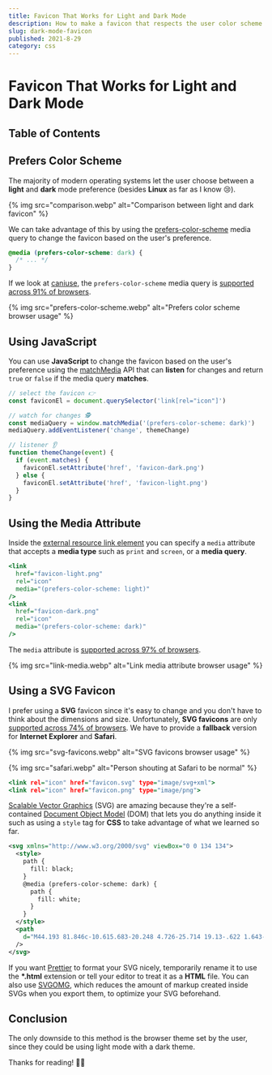 ```yaml
---
title: Favicon That Works for Light and Dark Mode
description: How to make a favicon that respects the user color scheme preference?
slug: dark-mode-favicon
published: 2021-8-29
category: css
---
```


# Favicon That Works for Light and Dark Mode

## Table of Contents

## Prefers Color Scheme

The majority of modern operating systems let the user choose between a **light** and **dark** mode preference (besides **Linux** as far as I know 😢).

{% img src="comparison.webp" alt="Comparison between light and dark favicon" %}

We can take advantage of this by using the [prefers-color-scheme](https://developer.mozilla.org/en-US/docs/Web/CSS/@media/prefers-color-scheme) media query to change the favicon based on the user's preference.

```css:example.css showLineNumbers
@media (prefers-color-scheme: dark) {
  /* ... */
}
```

If we look at [caniuse](https://caniuse.com/), the `prefers-color-scheme` media query is [supported across 91% of browsers](https://caniuse.com/prefers-color-scheme).

{% img src="prefers-color-scheme.webp" alt="Prefers color scheme browser usage" %}

## Using JavaScript

You can use **JavaScript** to change the favicon based on the user's preference using the [matchMedia](https://developer.mozilla.org/en-US/docs/Web/API/Window/matchMedia) API that can **listen** for changes and return `true` or `false` if the media query **matches**.

```js:example.js showLineNumbers
// select the favicon 👉
const faviconEl = document.querySelector('link[rel="icon"]')

// watch for changes 🕵️
const mediaQuery = window.matchMedia('(prefers-color-scheme: dark)')
mediaQuery.addEventListener('change', themeChange)

// listener 👂
function themeChange(event) {
  if (event.matches) {
    faviconEl.setAttribute('href', 'favicon-dark.png')
  } else {
    faviconEl.setAttribute('href', 'favicon-light.png')
  }
}
```

## Using the Media Attribute

Inside the [external resource link element](https://developer.mozilla.org/en-US/docs/Web/HTML/Element/link) you can specify a `media` attribute that accepts a **media type** such as `print` and `screen`, or a **media query**.

```html:example.html showLineNumbers
<link
  href="favicon-light.png"
  rel="icon"
  media="(prefers-color-scheme: light)"
/>
<link
  href="favicon-dark.png"
  rel="icon"
  media="(prefers-color-scheme: dark)"
/>
```

The `media` attribute is [supported across 97% of browsers](https://caniuse.com/mdn-html_elements_link_media).

{% img src="link-media.webp" alt="Link media attribute browser usage" %}

## Using a SVG Favicon

I prefer using a **SVG** favicon since it's easy to change and you don't have to think about the dimensions and size. Unfortunately, **SVG favicons** are only [supported across 74% of browsers](https://caniuse.com/link-icon-svg). We have to provide a **fallback** version for **Internet Explorer** and **Safari**.

{% img src="svg-favicons.webp" alt="SVG favicons browser usage" %}

{% img src="safari.webp" alt="Person shouting at Safari to be normal" %}

```html:example.html showLineNumbers
<link rel="icon" href="favicon.svg" type="image/svg+xml">
<link rel="icon" href="favicon.png" type="image/png">
```

[Scalable Vector Graphics](https://en.wikipedia.org/wiki/Scalable_Vector_Graphics) (SVG) are amazing because they're a self-contained [Document Object Model](https://developer.mozilla.org/en-US/docs/Web/API/Document_Object_Model) (DOM) that lets you do anything inside it such as using a `style` tag for **CSS** to take advantage of what we learned so far.

```html:favicon.svg showLineNumbers
<svg xmlns="http://www.w3.org/2000/svg" viewBox="0 0 134 134">
  <style>
    path {
      fill: black;
    }
    @media (prefers-color-scheme: dark) {
      path {
        fill: white;
      }
    }
  </style>
  <path
    d="M44.193 81.846c-10.615.683-20.248 4.726-25.714 19.13-.622 1.643-2.117 2.64-3.86 2.64-2.94 0-12.029-7.32-14.619-9.088.003 21.788 10.038 40.939 33.87 40.939 20.07 0 33.866-11.581 33.866-31.8 0-.823-.172-1.61-.257-2.416zM121.153 0c-4.011 0-7.771 1.775-10.64 4.352-54.083 48.313-59.71 49.448-59.71 63.67 0 3.625.86 7.08 2.31 10.24l16.885 14.07c1.908.476 3.874.801 5.924.801 16.433 0 25.958-12.03 55.87-67.855 1.952-3.796 3.677-7.898 3.677-12.168C135.47 5.461 128.59 0 121.153 0z"
  />
</svg>
```

If you want [Prettier](https://prettier.io/) to format your SVG nicely, temporarily rename it to use the **\*.html** extension or tell your editor to treat it as a **HTML** file. You can also use [SVGOMG](https://jakearchibald.github.io/svgomg/), which reduces the amount of markup created inside SVGs when you export them, to optimize your SVG beforehand.

## Conclusion

The only downside to this method is the browser theme set by the user, since they could be using light mode with a dark theme.

Thanks for reading! 🏄‍♀️
